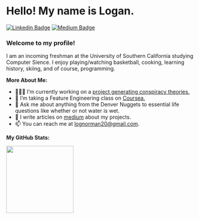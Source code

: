 # Hello! My name is Logan. 

[![Linkedin Badge](https://img.shields.io/badge/-LinkedIn-0e76a8?style=flat-square&logo=Linkedin&logoColor=white)](https://www.linkedin.com/in/logannorman/)
[![Medium Badge](https://img.shields.io/badge/medium-%2312100E.svg?&style=for-square&logo=medium&logoColor=white)](https://lognorman.medium.com/)

### Welcome to my profile!

I am an incoming freshman at the University of Southern California studying Computer Sience. I enjoy playing/watching basketball, cooking, learning history, skiing, and of course, programming.

**More About Me:**

- 👨🏻‍💻 I’m currently working on a [project generating conspiracy theories.](https://github.com/lognorman20/conspiracy_generation)
- 🚀 I’m taking a Feature Engineering class on [Coursea.](https://www.coursera.org/learn/feature-engineering)
- 💬 Ask me about anything from the Denver Nuggets to essential life questions like whether or not water is wet.
- 📝 I write articles on [medium](https://lognorman.medium.com/) about my projects.
- 📫 You can reach me at lognorman20@gmail.com.


**My GitHub Stats:**
<p>
  <img height="180em" src="https://github-readme-stats.vercel.app/api?username=lognorman20&show_icons=true&hide_border=true&&count_private=true&include_all_commits=true" />
</p>
